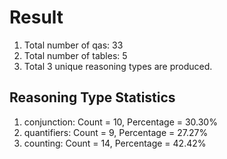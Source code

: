 # Result<br/>
1. Total number of qas: 33<br/>
2. Total number of tables: 5<br/>
3. Total 3 unique reasoning types are produced.<br/>
## **Reasoning Type Statistics**<br/>
1. conjunction: Count = 10, Percentage = 30.30%<br/>
2. quantifiers: Count = 9, Percentage = 27.27%<br/>
3. counting: Count = 14, Percentage = 42.42%<br/>
